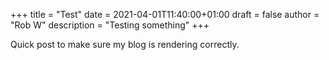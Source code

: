 +++
title = "Test"
date = 2021-04-01T11:40:00+01:00
draft = false
author = "Rob W"
description = "Testing something"
+++

Quick post to make sure my blog is rendering correctly.